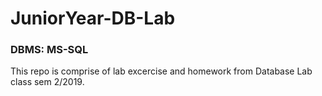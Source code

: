 # JuniorYear-DB-Lab
### DBMS: MS-SQL

This repo is comprise of lab excercise and homework from Database Lab class sem 2/2019.
